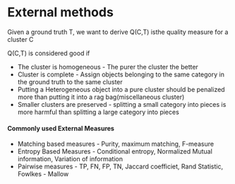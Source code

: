 # External methods

Given a ground truth T, we want to derive Q(C,T) isthe quality measure for a cluster C

Q(C,T) is considered good if&#x20;

* The cluster is homogeneous - The purer the cluster the better
* Cluster is complete - Assign objects belonging to the same category in the ground truth to the same cluster
* Putting a Heterogeneous object into a pure cluster should be penalized more than putting it into a rag bag(miscellaneous cluster)
* Smaller clusters are preserved - splitting a small category into pieces is more harmful than splitting a large category into pieces

#### Commonly used External Measures

* Matching based measures - Purity, maximum matching, F-measure
* Entropy Based Measures - Conditional entropy, Normalized Mutual information, Variation of information
* Pairwise measures - TP, FN, FP, TN, Jaccard coefficiet, Rand Statistic, Fowlkes - Mallow

####

